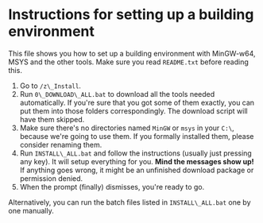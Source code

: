 # Instructions for setting up a building environment

This file shows you how to set up a building environment with MinGW-w64, MSYS and the other tools. Make sure you read `README.txt` before reading this.

1. Go to `/z\_Install`.
2. Run `0\_DOWNLOAD\_ALL.bat` to download all the tools needed automatically. If you're sure that you got some of them exactly, you can put them into those folders correspondingly. The download script will have them skipped.
3. Make sure there's no directories named `MinGW` or `msys` in your `C:\`, because we're going to use them. If you formally installed them, please consider renaming them.
4. Run `INSTALL\_ALL.bat` and follow the instructions (usually just pressing any key). It will setup everything for you. **Mind the messages show up!** If anything goes wrong, it might be an unfinished download package or permission denied.
5. When the prompt (finally) dismisses, you're ready to go.

Alternatively, you can run the batch files listed in `INSTALL\_ALL.bat` one by one manually.
